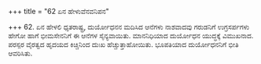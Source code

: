 +++
title = "62 ಏನ ಹೇಳುವೆನವನಿಪನ"

+++
62. ಏನ ಹೇಳಲಿ ಧೃತರಾಷ್ಟ್ರ, ದುರ್ಯೋಧನನ ಮದಿಸಿದ ಆನೆಗಳು ನಾಶವಾದವು ಗರುಡನಿಗೆ ಉಗ್ರಸರ್ಪಗಳು ಹೇಗೋ ಹಾಗೆ ಭೀಮಸೇನನಿಗೆ ಈ ಆನೆಗಳ ಸೈನ್ಯವಾಯಿತು. ಮಾನನಿಧಿಯಾದ ದುರ್ಯೋಧನ ಯುದ್ಧಕ್ಕೆ ವಿಮುಖನಾದ. ಪರಸ್ಪರ ವೈರತ್ವದ ಹೃದಯದ ಕಿಚ್ಚಿನಿಂದ ದುಃಖ ಹೆಚ್ಚುತ್ತಾಹೋಯಿತು. ಭೂಪತಿಯಾದ ದುರ್ಯೋಧನನಿಗೆ ಭೀತಿ ಆವರಿಸಿತು.